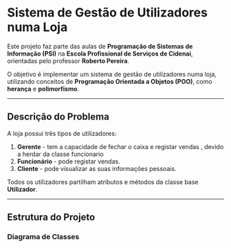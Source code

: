 # Sistema de Gestão de Utilizadores numa Loja

Este projeto faz parte das aulas de **Programação de Sistemas de Informação (PSI)** na **Escola Profissional de Serviços de Cidenai**, orientadas pelo professor **Roberto Pereira**. 

O objetivo é implementar um sistema de gestão de utilizadores numa loja, utilizando conceitos de **Programação Orientada a Objetos (POO)**, como **herança** e **polimorfismo**.

---

## Descrição do Problema

A loja possui três tipos de utilizadores:
1. **Gerente** - tem a capacidade de fechar o caixa e registar vendas , devido a herdar da classe funcionario
2. **Funcionário** - pode registar vendas.
3. **Cliente** - pode visualizar as suas informações pessoais.

Todos os utilizadores partilham atributos e métodos da classe base **Utilizador**.

---

## Estrutura do Projeto

### Diagrama de Classes

